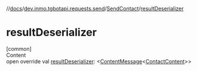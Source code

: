 //[docs](../../../index.md)/[dev.inmo.tgbotapi.requests.send](../index.md)/[SendContact](index.md)/[resultDeserializer](result-deserializer.md)



# resultDeserializer  
[common]  
Content  
open override val [resultDeserializer](result-deserializer.md): <[ContentMessage](../../dev.inmo.tgbotapi.types.message.abstracts/-content-message/index.md)<[ContactContent](../../dev.inmo.tgbotapi.types.message.content/-contact-content/index.md)>>  



